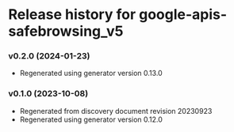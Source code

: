 # Release history for google-apis-safebrowsing_v5

### v0.2.0 (2024-01-23)

* Regenerated using generator version 0.13.0

### v0.1.0 (2023-10-08)

* Regenerated from discovery document revision 20230923
* Regenerated using generator version 0.12.0

